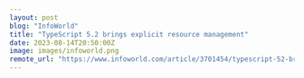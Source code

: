 ```yaml
---
layout: post
blog: "InfoWorld"
title: "TypeScript 5.2 brings explicit resource management"
date: 2023-08-14T20:50:00Z
image: images/infoworld.png
remote_url: "https://www.infoworld.com/article/3701454/typescript-52-brings-explicit-resource-management.html#tk.rss_applicationdevelopment"
---
```

